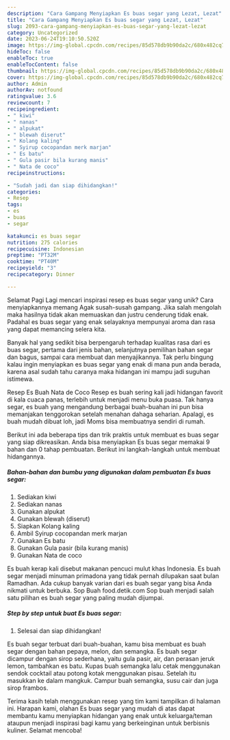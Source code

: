 ```yaml
---
description: "Cara Gampang Menyiapkan Es buas segar yang Lezat, Lezat"
title: "Cara Gampang Menyiapkan Es buas segar yang Lezat, Lezat"
slug: 2093-cara-gampang-menyiapkan-es-buas-segar-yang-lezat-lezat
category: Uncategorized
date: 2023-06-24T19:10:50.520Z
image: https://img-global.cpcdn.com/recipes/85d578db9b90da2c/680x482cq70/es-buas-segar-foto-resep-utama.jpg
hideToc: false
enableToc: true
enableTocContent: false
thumbnail: https://img-global.cpcdn.com/recipes/85d578db9b90da2c/680x482cq70/es-buas-segar-foto-resep-utama.jpg
cover: https://img-global.cpcdn.com/recipes/85d578db9b90da2c/680x482cq70/es-buas-segar-foto-resep-utama.jpg
author: Admin
authorAv: notfound
ratingvalue: 3.6
reviewcount: 7
recipeingredient:
- " kiwi"
- " nanas"
- " alpukat"
- " blewah diserut"
- " Kolang kaling"
- " Syirup cocopandan merk marjan"
- " Es batu"
- " Gula pasir bila kurang manis"
- " Nata de coco"
recipeinstructions:

- "Sudah jadi dan siap dihidangkan!"
categories:
- Resep
tags:
- es
- buas
- segar

katakunci: es buas segar 
nutrition: 275 calories
recipecuisine: Indonesian
preptime: "PT32M"
cooktime: "PT40M"
recipeyield: "3"
recipecategory: Dinner

---
```



Selamat Pagi Lagi mencari inspirasi resep es buas segar yang unik? Cara menyiapkannya memang Agak susah-susah gampang. Jika salah mengolah maka hasilnya tidak akan memuaskan dan justru cenderung tidak enak. Padahal es buas segar yang enak selayaknya mempunyai aroma dan rasa yang dapat memancing selera kita.


Banyak hal yang sedikit bisa berpengaruh terhadap kualitas rasa dari es buas segar, pertama dari jenis bahan, selanjutnya pemilihan bahan segar dan bagus, sampai cara membuat dan menyajikannya. Tak perlu bingung kalau ingin menyiapkan es buas segar yang enak di mana pun anda berada, karena asal sudah tahu caranya maka hidangan ini mampu jadi suguhan istimewa.

Resep Es Buah Nata de Coco Resep es buah sering kali jadi hidangan favorit di kala cuaca panas, terlebih untuk menjadi menu buka puasa. Tak hanya segar, es buah yang mengandung berbagai buah-buahan ini pun bisa memanjakan tenggorokan setelah menahan dahaga seharian. Apalagi, es buah mudah dibuat loh, jadi Moms bisa membuatnya sendiri di rumah.


Berikut ini ada beberapa tips dan trik praktis untuk membuat es buas segar yang siap dikreasikan. Anda bisa menyiapkan Es buas segar memakai 9 bahan dan 0 tahap pembuatan. Berikut ini langkah-langkah untuk membuat hidangannya.

<!--inarticleads1-->

##### Bahan-bahan dan bumbu yang digunakan dalam pembuatan Es buas segar:

1. Sediakan  kiwi
1. Sediakan  nanas
1. Gunakan  alpukat
1. Gunakan  blewah (diserut)
1. Siapkan  Kolang kaling
1. Ambil  Syirup cocopandan merk marjan
1. Gunakan  Es batu
1. Gunakan  Gula pasir (bila kurang manis)
1. Gunakan  Nata de coco


Es buah kerap kali disebut makanan pencuci mulut khas Indonesia. Es buah segar menjadi minuman primadona yang tidak pernah dilupakan saat bulan Ramadhan. Ada cukup banyak varian dari es buah segar yang bisa Anda nikmati untuk berbuka. Sop Buah food.detik.com Sop buah menjadi salah satu pilihan es buah segar yang paling mudah dijumpai. 

<!--inarticleads2-->

##### Step by step untuk buat Es buas segar:


1. Selesai dan siap dihidangkan!

Es buah segar terbuat dari buah-buahan, kamu bisa membuat es buah segar dengan bahan pepaya, melon, dan semangka. Es buah segar dicampur dengan sirop sederhana, yaitu gula pasir, air, dan perasan jeruk lemon, tambahkan es batu. Kupas buah semangka lalu cetak menggunakan sendok cocktail atau potong kotak menggunakan pisau. Setelah itu masukkan ke dalam mangkuk. Campur buah semangka, susu cair dan juga sirop frambos. 

Terima kasih telah menggunakan resep yang tim kami tampilkan di halaman ini. Harapan kami, olahan Es buas segar yang mudah di atas dapat membantu kamu menyiapkan hidangan yang enak untuk keluarga/teman ataupun menjadi inspirasi bagi kamu yang berkeinginan untuk berbisnis kuliner. Selamat mencoba!
